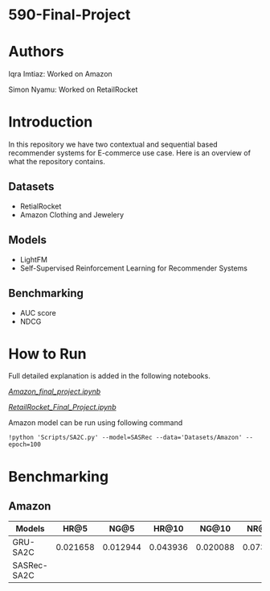 # 590-Final-Project


# Authors
Iqra Imtiaz: Worked on Amazon

Simon Nyamu: Worked on RetailRocket

# Introduction
 In this repository we have two contextual and sequential based recommender systems for E-commerce use case. 
 Here is an overview of what the repository contains.

 ## Datasets
 * RetialRocket
 * Amazon Clothing and Jewelery

## Models
* LightFM
* Self-Supervised Reinforcement Learning for Recommender Systems

## Benchmarking
* AUC score
* NDCG



# How to Run

Full detailed explanation is added in the following notebooks.

[*Amazon_final_project.ipynb*](https://github.com/iqra0908/590-Final-Project/blob/main/Amazon_final_project.ipynb)

[*RetailRocket_Final_Project.ipynb*](https://github.com/iqra0908/590-Final-Project/blob/main/RetailRocket_Final_Project.ipynb)

Amazon model can be run using following command

```
!python 'Scripts/SA2C.py' --model=SASRec --data='Datasets/Amazon' --epoch=100
```

# Benchmarking
## Amazon

|Models |HR@5|	NG@5|	HR@10|	NG@10|	NR@20|	NG@20|
|-----|--------|----|--------|-------|-----|------|
|GRU-SA2C| 0.021658|0.012944|0.043936|0.020088|0.073329|0.027523
|SASRec-SA2C  |      |